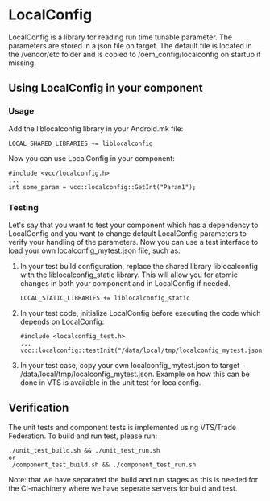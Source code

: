 # LocalConfig

LocalConfig is a library for reading run time tunable parameter. The parameters are
stored in a json file on target. The default file is located in the /vendor/etc folder
and is copied to /oem_config/localconfig on startup if missing.

## Using LocalConfig in your component

### Usage

Add the liblocalconfig library in your Android.mk file:

    LOCAL_SHARED_LIBRARIES += liblocalconfig

Now you can use LocalConfig in your component:

    #include <vcc/localconfig.h>
    ...
    int some_param = vcc::localconfig::GetInt("Param1");

### Testing

Let's say that you want to test your component which has a dependency to LocalConfig
and you want to change default LocalConfig parameters to verify your handling of the parameters.
Now you can use a test interface to load your own localconfig_mytest.json file, such as:

1. In your test build configuration, replace the shared library liblocalconfig with
   the liblocalconfig_static library. This will allow you for atomic changes in both your component
   and in LocalConfig if needed.

       LOCAL_STATIC_LIBRARIES += liblocalconfig_static

2. In your test code, initialize LocalConfig before executing the code which depends on
   LocalConfig:

       #include <localconfig_test.h>
       ...
       vcc::localconfig::testInit("/data/local/tmp/localconfig_mytest.json");

3. In your test case, copy your own localconfig_mytest.json to target /data/local/tmp/localconfig_mytest.json.
   Example on how this can be done in VTS is available in the unit test for localconfig.

## Verification

The unit tests and component tests is implemented using VTS/Trade Federation. To build and run test, please run:

    ./unit_test_build.sh && ./unit_test_run.sh
    or
    ./component_test_build.sh && ./component_test_run.sh

Note: that we have separated the build and run stages as this is needed for the CI-machinery where we have seperate
servers for build and test.
